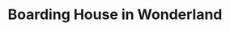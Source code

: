 --- 
title: "Boarding House in Wonderland"
publishdate: "2019-2-17T16:48:46+02:00"
src: "https://365manga.net/manga/boarding-house-in-wonderland"
image: "https://data.365manga.net/images/thumbnails/30512-boarding-house-in-wonderland.jpg"
description: " From FORTE ATROX: Kang Yurhan is handsome, rich, a little dense, and above all else lucky! But that all changes when his father's company is forced into bankruptcy. Homeless and friendless, he doesn't have a choice but to sell himself to Miss Chunja, a famous fortune teller who seems to have some plans for the poor young man..."
---